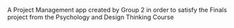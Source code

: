 A Project Management app created by Group 2 in order to satisfy the Finals project from the Psychology and Design Thinking Course
